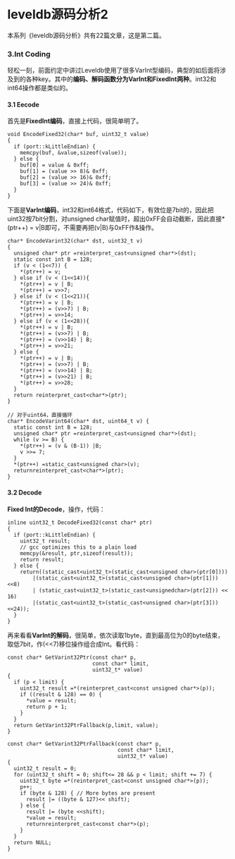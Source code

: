 # leveldb源码分析2

本系列《leveldb源码分析》共有22篇文章，这是第二篇。

### 3.Int Coding

轻松一刻，前面约定中讲过Leveldb使用了很多VarInt型编码，典型的如后面将涉及到的各种key。其中的**编码、解码函数分为VarInt和FixedInt两种**。int32和int64操作都是类似的。

#### 3.1 Eecode

首先是**FixedInt编码**，直接上代码，很简单明了。

```
void EncodeFixed32(char* buf, uint32_t value)
{
  if (port::kLittleEndian) {
    memcpy(buf, &value,sizeof(value));
  } else {
    buf[0] = value & 0xff;
    buf[1] = (value >> 8)& 0xff;
    buf[2] = (value >> 16)& 0xff;
    buf[3] = (value >> 24)& 0xff;
  }
}
```

下面是**VarInt编码**，int32和int64格式，代码如下，有效位是7bit的，因此把uint32按7bit分割，对unsigned char赋值时，超出0xFF会自动截断，因此直接*(ptr++) = v|B即可，不需要再把(v|B)与0xFF作&操作。

```
char* EncodeVarint32(char* dst, uint32_t v)
{
  unsigned char* ptr =reinterpret_cast<unsigned char*>(dst);
  static const int B = 128;
  if (v < (1<<7)) {
    *(ptr++) = v;
  } else if (v < (1<<14)){
    *(ptr++) = v | B;
    *(ptr++) = v>>7;
  } else if (v < (1<<21)){
    *(ptr++) = v | B;
    *(ptr++) = (v>>7) | B;
    *(ptr++) = v>>14;
  } else if (v < (1<<28)){
    *(ptr++) = v | B;
    *(ptr++) = (v>>7) | B;
    *(ptr++) = (v>>14) | B;
    *(ptr++) = v>>21;
  } else {
    *(ptr++) = v | B;
    *(ptr++) = (v>>7) | B;
    *(ptr++) = (v>>14) | B;
    *(ptr++) = (v>>21) | B;
    *(ptr++) = v>>28;
  }
  return reinterpret_cast<char*>(ptr);
}

// 对于uint64，直接循环
char* EncodeVarint64(char* dst, uint64_t v) {
  static const int B = 128;
  unsigned char* ptr =reinterpret_cast<unsigned char*>(dst);
  while (v >= B) {
    *(ptr++) = (v & (B-1)) |B;
    v >>= 7;
  }
  *(ptr++) =static_cast<unsigned char>(v);
  returnreinterpret_cast<char*>(ptr);
}
```

#### 3.2 Decode

**Fixed Int的Decode**，操作，代码：

```
inline uint32_t DecodeFixed32(const char* ptr)
{
  if (port::kLittleEndian) {
    uint32_t result;
    // gcc optimizes this to a plain load
    memcpy(&result, ptr,sizeof(result));
    return result;
  } else {
    return((static_cast<uint32_t>(static_cast<unsigned char>(ptr[0])))
        |(static_cast<uint32_t>(static_cast<unsigned char>(ptr[1])) <<8)
        | (static_cast<uint32_t>(static_cast<unsignedchar>(ptr[2])) << 16)
        |(static_cast<uint32_t>(static_cast<unsigned char>(ptr[3])) <<24));
  }
}
```

再来看看**VarInt的解码**，很简单，依次读取1byte，直到最高位为0的byte结束，取低7bit，作(<<7)移位操作组合成Int。看代码：

```
const char* GetVarint32Ptr(const char* p,
                           const char* limit, 
                           uint32_t* value)
{
  if (p < limit) {
    uint32_t result =*(reinterpret_cast<const unsigned char*>(p));
    if ((result & 128) == 0) {
      *value = result;
      return p + 1;
    }
  }
  return GetVarint32PtrFallback(p,limit, value);
}

const char* GetVarint32PtrFallback(const char* p,
                                   const char* limit,
                                   uint32_t* value)
{
  uint32_t result = 0;
  for (uint32_t shift = 0; shift<= 28 && p < limit; shift += 7) {
    uint32_t byte =*(reinterpret_cast<const unsigned char*>(p));
    p++;
    if (byte & 128) { // More bytes are present
      result |= ((byte & 127)<< shift);
    } else {
      result |= (byte <<shift);
      *value = result;
      returnreinterpret_cast<const char*>(p);
    }
  }
  return NULL;
}
```
